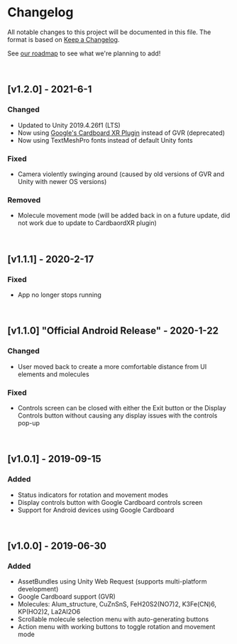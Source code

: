 # Changelog
All notable changes to this project will be documented in this file.
The format is based on [Keep a Changelog](https://keepachangelog.com/en/1.0.0/).

See [our roadmap](https://github.com/EmiCB/MoleculesVRApp/projects/2) to see what we're planning to add!

&nbsp;

## [v1.2.0] - 2021-6-1
### Changed
* Updated to Unity 2019.4.26f1 (LTS)
* Now using [Google's Cardboard XR Plugin](https://github.com/googlevr/cardboard-xr-plugin) instead of GVR (deprecated)
* Now using TextMeshPro fonts instead of default Unity fonts
### Fixed
* Camera violently swinging around (caused by old versions of GVR and Unity with newer OS versions)
### Removed
* Molecule movement mode (will be added back in on a future update, did not work due to update to CardbaordXR plugin)

&nbsp;

## [v1.1.1] - 2020-2-17
### Fixed
* App no longer stops running

&nbsp;

## [v1.1.0] "Official Android Release" - 2020-1-22
### Changed
* User moved back to create a more comfortable distance from UI elements and molecules
### Fixed
* Controls screen can be closed with either the Exit button or the Display Controls button without causing any display issues with the controls pop-up

&nbsp;

## [v1.0.1] - 2019-09-15
### Added
* Status indicators for rotation and movement modes
* Display controls button with Google Cardboard controls screen
* Support for Android devices using Google Cardboard

&nbsp;

## [v1.0.0] - 2019-06-30
### Added
* AssetBundles using Unity Web Request (supports multi-platform development)
* Google Cardboard support (GVR)
* Molecules: Alum_structure, CuZnSnS, FeH20S2(NO7)2, K3Fe(CN)6, KP(HO2)2, La2AI2O6
* Scrollable molecule selection menu with auto-generating buttons
* Action menu with working buttons to toggle rotation and movement mode
